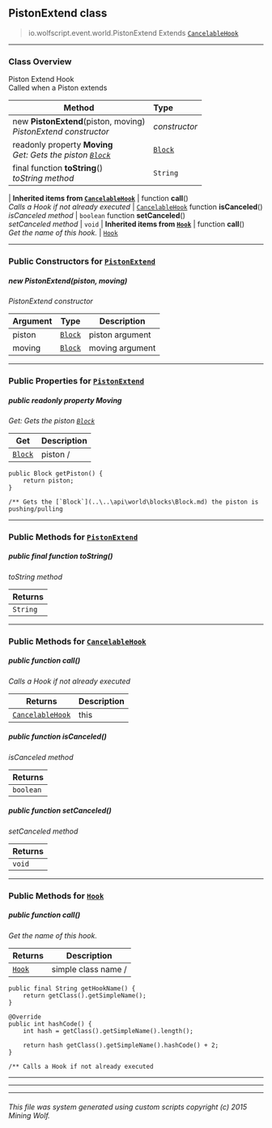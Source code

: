 ## PistonExtend __class__

>io.wolfscript.event.world.PistonExtend
>Extends [`CancelableHook`](..\..\hook\CancelableHook.md)

---

### Class Overview

Piston Extend Hook<br> Called when a Piston extends

Method | Type   
--- | :--- 
new __PistonExtend__(piston, moving) <br> _PistonExtend constructor_ | _constructor_
 readonly property __Moving__ <br> _Get: Gets the piston [`Block`](..\..\api\world\blocks\Block.md)_ | [`Block`](..\..\api\world\blocks\Block.md)
final function __toString__() <br> _toString method_ | `String`
 |
__Inherited items from [`CancelableHook`](..\..\hook\CancelableHook.md)__ |
 function __call__() <br> _Calls a Hook if not already executed_ | [`CancelableHook`](..\..\hook\CancelableHook.md)
 function __isCanceled__() <br> _isCanceled method_ | `boolean`
 function __setCanceled__() <br> _setCanceled method_ | `void`
 |
__Inherited items from [`Hook`](..\..\hook\Hook.md)__ |
 function __call__() <br> _Get the name of this hook._ | [`Hook`](..\..\hook\Hook.md)







---

### Public Constructors for [`PistonExtend`](PistonExtend.md)

##### <a id='pistonextend'></a>new __PistonExtend__(piston, moving) 

_PistonExtend constructor_

Argument | Type | Description  
--- | --- | --- 
piston | [`Block`](..\..\api\world\blocks\Block.md) | piston argument
moving | [`Block`](..\..\api\world\blocks\Block.md) | moving argument

---

### Public Properties for [`PistonExtend`](PistonExtend.md)

##### <a id='moving'></a>public  readonly property __Moving__

_Get: Gets the piston [`Block`](..\..\api\world\blocks\Block.md)_

Get | Description
--- | --- 
[`Block`](..\..\api\world\blocks\Block.md) | piston /
    public Block getPiston() {
        return piston;
    }

    /** Gets the [`Block`](..\..\api\world\blocks\Block.md) the piston is pushing/pulling



---

### Public Methods for [`PistonExtend`](PistonExtend.md)

##### <a id='tostring'></a>public final function __toString__()

_toString method_

Returns | 
--- | 
`String` |


---

### Public Methods for [`CancelableHook`](..\..\hook\CancelableHook.md)

##### <a id='call'></a>public  function __call__()

_Calls a Hook if not already executed_

Returns | Description
--- | --- 
[`CancelableHook`](..\..\hook\CancelableHook.md) | this


##### <a id='iscanceled'></a>public  function __isCanceled__()

_isCanceled method_

Returns | 
--- | 
`boolean` |


##### <a id='setcanceled'></a>public  function __setCanceled__()

_setCanceled method_

Returns | 
--- | 
`void` |


---

### Public Methods for [`Hook`](..\..\hook\Hook.md)

##### <a id='call'></a>public  function __call__()

_Get the name of this hook._

Returns | Description
--- | --- 
[`Hook`](..\..\hook\Hook.md) | simple class name /
    public final String getHookName() {
        return getClass().getSimpleName();
    }

    @Override
    public int hashCode() {
        int hash = getClass().getSimpleName().length();

        return hash getClass().getSimpleName().hashCode() + 2;
    }

    /** Calls a Hook if not already executed


---


---


---


###### This file was system generated using custom scripts copyright (c) 2015 Mining Wolf.
	

